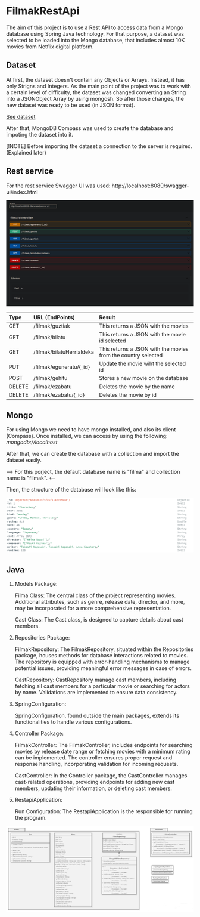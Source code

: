 # FilmakRestApi
The aim of this project is to use a Rest API to access data from a Mongo database using Spring Java technology. For that purpose, a dataset was selected to be loaded into the Mongo database, that includes almost 10K movies from Netflix digital platform. 

## Dataset
At first, the dataset doesn't contain any Objects or Arrays. Instead, it has only Strigns and Integers. As the main point of the project was to work with a certain level of difficulty, the dataset was changed converting an String into a JSONObject Array by using mongosh. So after those changes, the new dataset was ready to be used (in JSON format).

[See dataset](filmak.json)

After that, MongoDB Compass was used to create the database and impoting the dataset into it.

[!NOTE] 
Before importing the dataset a connection to the server is required. (Explained later)

## Rest service
For the rest service Swagger UI was used: http://localhost:8080/swagger-ui/index.html

![Alt text](images/swagger.png)

| Type  | URL (EndPoints)  | Result |
|:------------- |:---------------| :-------------|
| GET         | /filmak/guztiak      | This returns a JSON with the movies             |
| GET         | /filmak/bilatu      | This returns a JSON with the movie id selected             |
| GET         | /filmak/bilatuHerrialdeka      | This returns a JSON with the movies from the country selected       |
| PUT         | /filmak/eguneratu/{_id}        |  Update the movie wiht the selected id  |
| POST         | /filmak/gehitu        | Stores a new movie on the database        |
| DELETE         | /filmak/ezabatu     | Deletes the movie by the name        |
| DELETE         | /filmak/ezabatu/{_id}      |  Deletes the movie by id     |

## Mongo
For using Mongo we need to have mongo installed, and also its client (Compass). Once installed, we can access by using the following:  *mongodb://localhost*

After that, we can create the database with a collection and import the dataset easily. 

--> For this porject, the default database name is "filma" and collection name is "filmak". <--

Then, the structure of the database will look like this:

![Alt text](images/database.png)

## Java
1. Models Package:

    Filma Class:
        The central class of the project representing movies. Additional attributes, such as genre, release date, director, and more, may be incorporated for a more comprehensive representation.

    Cast Class:
        The Cast class, is designed to capture details about cast members. 

2. Repositories Package:

    FilmakRepository:
        The FilmakRepository, situated within the Repositories package, houses methods for database interactions related to movies.
        The repository is equipped with error-handling mechanisms to manage potential issues, providing meaningful error messages in case of errors.

    CastRepository:
        CastRepository manage cast members, including fetching all cast members for a particular movie or searching for actors by name. Validations are implemented to ensure data consistency.

3. SpringConfiguration:

    SpringConfiguration, found outside the main packages, extends its functionalities to handle various configurations. 

4. Controller Package:

    FilmakController:
        The FilmakController, includes endpoints for searching movies by release date range or fetching movies with a minimum rating can be implemented.
        The controller ensures proper request and response handling, incorporating validation for incoming requests.

    CastController:
        In the Controller package, the CastController manages cast-related operations, providing endpoints for adding new cast members, updating their information, or deleting cast members.

5. RestapiApplication:

    Run Configuration:
        The RestapiApplication is the responsible for running the program.
   
![Alt text](<images/class diagram.png>)
